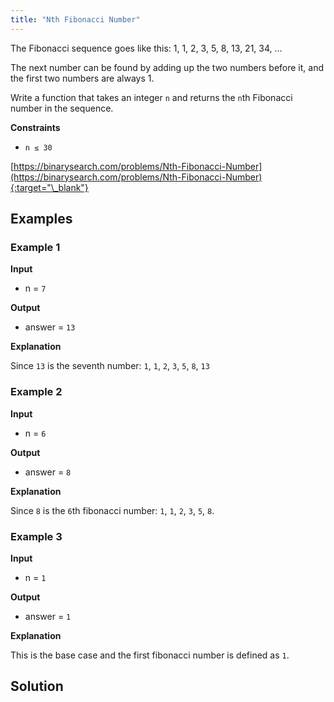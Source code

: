 ```yaml
---
title: "Nth Fibonacci Number"
---
```


The Fibonacci sequence goes like this: 1, 1, 2, 3, 5, 8, 13, 21, 34, ...

The next number can be found by adding up the two numbers before it, and the first two numbers are always 1.

Write a function that takes an integer `n` and returns the `n`th Fibonacci number in the sequence.

**Constraints**

- `n ≤ 30`

[https://binarysearch.com/problems/Nth-Fibonacci-Number](https://binarysearch.com/problems/Nth-Fibonacci-Number){:target="\_blank"}

## Examples

### Example 1

**Input**

- n = `7`

**Output**

- answer = `13`

**Explanation**

Since `13` is the seventh number: `1`, `1`, `2`, `3`, `5`, `8`, `13`

### Example 2

**Input**

- n = `6`

**Output**

- answer = `8`

**Explanation**

Since `8` is the `6`th fibonacci number: `1`, `1`, `2`, `3`, `5`, `8`.

### Example 3

**Input**

- n = `1`

**Output**

- answer = `1`

**Explanation**

This is the base case and the first fibonacci number is defined as `1`.

## Solution

<script src="https://gist.github.com/yaeba/16da7be5123724fcf6eccc25581cef5a.js?file=Nth-Fibonacci-Number.cpp"></script>
